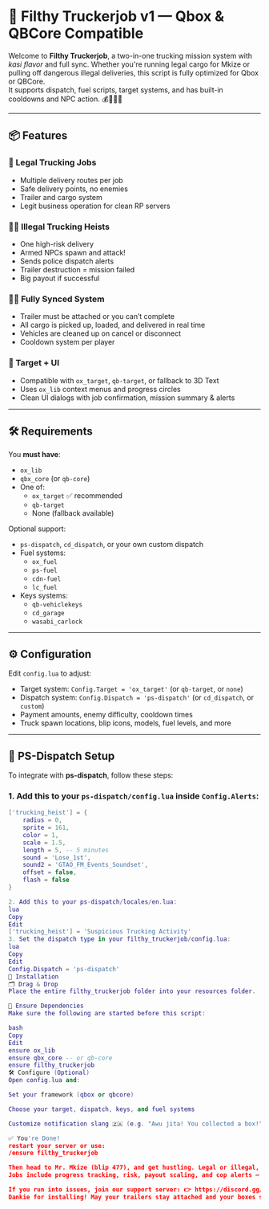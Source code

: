 # 🚛 Filthy Truckerjob v1 — Qbox & QBCore Compatible

Welcome to **Filthy Truckerjob**, a two-in-one trucking mission system with *kasi flavor* and full sync. Whether you're running legal cargo for Mkize or pulling off dangerous illegal deliveries, this script is fully optimized for Qbox or QBCore.  
It supports dispatch, fuel scripts, target systems, and has built-in cooldowns and NPC action. 💰🔫🇿🇦

---

## 📦 Features

### 🚚 Legal Trucking Jobs
- Multiple delivery routes per job
- Safe delivery points, no enemies
- Trailer and cargo system
- Legit business operation for clean RP servers

### 🦹‍♂️ Illegal Trucking Heists
- One high-risk delivery
- Armed NPCs spawn and attack!
- Sends police dispatch alerts
- Trailer destruction = mission failed
- Big payout if successful

### 👨‍🔧 Fully Synced System
- Trailer must be attached or you can’t complete
- All cargo is picked up, loaded, and delivered in real time
- Vehicles are cleaned up on cancel or disconnect
- Cooldown system per player

### 🎯 Target + UI
- Compatible with `ox_target`, `qb-target`, or fallback to 3D Text
- Uses `ox_lib` context menus and progress circles
- Clean UI dialogs with job confirmation, mission summary & alerts

---

## 🛠️ Requirements

You **must have**:

- `ox_lib`
- `qbx_core` (or `qb-core`)
- One of:
  - `ox_target` ✅ recommended
  - `qb-target`
  - None (fallback available)

Optional support:

- `ps-dispatch`, `cd_dispatch`, or your own custom dispatch
- Fuel systems:
  - `ox_fuel`
  - `ps-fuel`
  - `cdn-fuel`
  - `lc_fuel`
- Keys systems:
  - `qb-vehiclekeys`
  - `cd_garage`
  - `wasabi_carlock`

---

## ⚙️ Configuration

Edit `config.lua` to adjust:

- Target system: `Config.Target = 'ox_target'` (or `qb-target`, or `none`)
- Dispatch system: `Config.Dispatch = 'ps-dispatch'` (or `cd_dispatch`, or `custom`)
- Payment amounts, enemy difficulty, cooldown times
- Truck spawn locations, blip icons, models, fuel levels, and more

---

## 🚨 PS-Dispatch Setup

To integrate with **ps-dispatch**, follow these steps:

### 1. Add this to your `ps-dispatch/config.lua` inside `Config.Alerts`:
```lua
['trucking_heist'] = {
    radius = 0,
    sprite = 161,
    color = 1,
    scale = 1.5,
    length = 5, -- 5 minutes
    sound = 'Lose_1st',
    sound2 = 'GTAO_FM_Events_Soundset',
    offset = false,
    flash = false
}

2. Add this to your ps-dispatch/locales/en.lua:
lua
Copy
Edit
['trucking_heist'] = 'Suspicious Trucking Activity'
3. Set the dispatch type in your filthy_truckerjob/config.lua:
lua
Copy
Edit
Config.Dispatch = 'ps-dispatch'
🔧 Installation
🗂️ Drag & Drop
Place the entire filthy_truckerjob folder into your resources folder.

📜 Ensure Dependencies
Make sure the following are started before this script:

bash
Copy
Edit
ensure ox_lib
ensure qbx_core -- or qb-core
ensure filthy_truckerjob
🛠️ Configure (Optional)
Open config.lua and:

Set your framework (qbox or qbcore)

Choose your target, dispatch, keys, and fuel systems

Customize notification slang 🇿🇦 (e.g. "Awu jita! You collected a box!")

✅ You're Done!
restart your server or use:
/ensure filthy_truckerjob

Then head to Mr. Mkize (blip 477), and get hustling. Legal or illegal, you decide. 😏
Jobs include progress tracking, risk, payout scaling, and cop alerts — perfect for immersive trucking roleplay.

If you run into issues, join our support server: 👉 https://discord.gg/FDKudWACcQ
Dankie for installing! May your trailers stay attached and your boxes stay stacked. 🇿🇦🛻🔥
